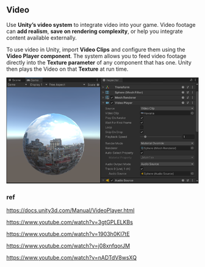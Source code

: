 ## Video
Use **Unity’s video system** to integrate video into your game. 
Video footage can **add realism**, **save on rendering complexity**, or help you integrate content available externally.

To use video in Unity, import **Video Clips** and configure them using the **Video Player component**. The system allows you to feed video footage directly into the **Texture parameter** of any component that has one. Unity then plays the Video on that **Texture** at run time.


![](./img/Video-1.png)


### ref
https://docs.unity3d.com/Manual/VideoPlayer.html

https://www.youtube.com/watch?v=3gtGPLELKBs

https://www.youtube.com/watch?v=1903h0KI7tE

https://www.youtube.com/watch?v=j08xnfqorJM

https://www.youtube.com/watch?v=nADTdV8wsXQ

